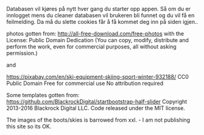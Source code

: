 Databasen vil kjøres på nytt hver gang du starter opp appen.
Så om du er innlogget mens du cleaner databasen vil brukeren bli funnet og du vil få en feilmelding.
Da må du slette cookies får å få kommet deg inn på siden igjen..



photos gotten from:
http://all-free-download.com/free-photos with the License: Public Domain Dedication (You can copy, modify, distribute and perform the work, even for commercial purposes, all without asking permission.)

and

https://pixabay.com/en/ski-equipment-skiing-sport-winter-932188/
CC0 Public Domain
Free for commercial use
No attribution required

Some templates gotten from:
https://github.com/BlackrockDigital/startbootstrap-half-slider
Copyright 2013-2016 Blackrock Digital LLC. Code released under the MIT license.

The images of the boots/skies is barrowed from xxl. - I am not publishing this site so its OK. 
